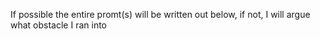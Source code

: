 If possible the entire promt(s) will be written out below, if not, I will argue what obstacle I ran into
